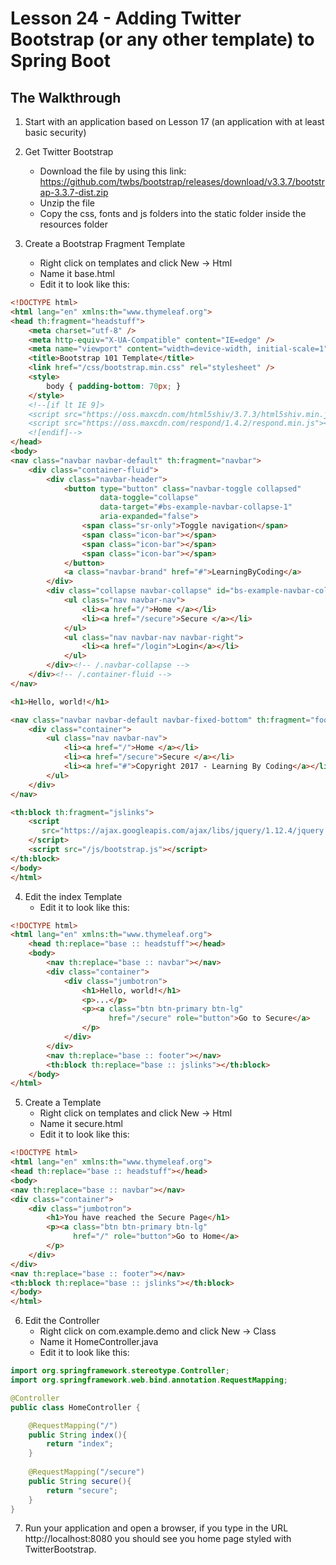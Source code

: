 # Lesson 24 - Adding Twitter Bootstrap (or any other template) to Spring Boot 
## The Walkthrough 

1. Start with an application based on Lesson 17 (an application with at least basic security) 

2. Get Twitter Bootstrap
  	* Download the file by using this link: 
  	https://github.com/twbs/bootstrap/releases/download/v3.3.7/bootstrap-3.3.7-dist.zip
  	* Unzip the file 
  	* Copy the css, fonts and js folders into the static folder inside the resources folder
  
3. Create a Bootstrap Fragment Template
  	* Right click on templates and click New -> Html 
	* Name it base.html 
	* Edit it to look like this: 
```html
<!DOCTYPE html>
<html lang="en" xmlns:th="www.thymeleaf.org">
<head th:fragment="headstuff">
    <meta charset="utf-8" />
    <meta http-equiv="X-UA-Compatible" content="IE=edge" />
    <meta name="viewport" content="width=device-width, initial-scale=1" />
    <title>Bootstrap 101 Template</title>
    <link href="/css/bootstrap.min.css" rel="stylesheet" />
    <style>
        body { padding-bottom: 70px; }
    </style>
    <!--[if lt IE 9]>
    <script src="https://oss.maxcdn.com/html5shiv/3.7.3/html5shiv.min.js"></script>
    <script src="https://oss.maxcdn.com/respond/1.4.2/respond.min.js"></script>
    <![endif]-->
</head>
<body>
<nav class="navbar navbar-default" th:fragment="navbar">
    <div class="container-fluid">
        <div class="navbar-header">
            <button type="button" class="navbar-toggle collapsed" 
                    data-toggle="collapse" 
                    data-target="#bs-example-navbar-collapse-1" 
                    aria-expanded="false">
                <span class="sr-only">Toggle navigation</span>
                <span class="icon-bar"></span>
                <span class="icon-bar"></span>
                <span class="icon-bar"></span>
            </button>
            <a class="navbar-brand" href="#">LearningByCoding</a>
        </div>
        <div class="collapse navbar-collapse" id="bs-example-navbar-collapse-1">
            <ul class="nav navbar-nav">
                <li><a href="/">Home </a></li>
                <li><a href="/secure">Secure </a></li>
            </ul>
            <ul class="nav navbar-nav navbar-right">
                <li><a href="/login">Login</a></li>
            </ul>
        </div><!-- /.navbar-collapse -->
    </div><!-- /.container-fluid -->
</nav>

<h1>Hello, world!</h1>

<nav class="navbar navbar-default navbar-fixed-bottom" th:fragment="footer">
    <div class="container">
        <ul class="nav navbar-nav">
            <li><a href="/">Home </a></li>
            <li><a href="/secure">Secure </a></li>
            <li><a href="#">Copyright 2017 - Learning By Coding</a></li>
        </ul>
    </div>
</nav>

<th:block th:fragment="jslinks">
    <script
       src="https://ajax.googleapis.com/ajax/libs/jquery/1.12.4/jquery.min.js">
    </script>
    <script src="/js/bootstrap.js"></script>
</th:block>
</body>
</html>
```

4. Edit the index Template
  	* Edit it to look like this: 
```html
<!DOCTYPE html>
<html lang="en" xmlns:th="www.thymeleaf.org">
    <head th:replace="base :: headstuff"></head>
    <body>
        <nav th:replace="base :: navbar"></nav>
        <div class="container">
            <div class="jumbotron">
                <h1>Hello, world!</h1>
                <p>...</p>
                <p><a class="btn btn-primary btn-lg"
                      href="/secure" role="button">Go to Secure</a>
                </p>
            </div>
        </div>
        <nav th:replace="base :: footer"></nav>
        <th:block th:replace="base :: jslinks"></th:block>
    </body>
</html>
```

5. Create a Template
  	* Right click on templates and click New -> Html 
	* Name it secure.html 
	* Edit it to look like this: 
```html
<!DOCTYPE html>
<html lang="en" xmlns:th="www.thymeleaf.org">
<head th:replace="base :: headstuff"></head>
<body>
<nav th:replace="base :: navbar"></nav>
<div class="container">
    <div class="jumbotron">
        <h1>You have reached the Secure Page</h1>
        <p><a class="btn btn-primary btn-lg"
              href="/" role="button">Go to Home</a>
        </p>
    </div>
</div>
<nav th:replace="base :: footer"></nav>
<th:block th:replace="base :: jslinks"></th:block>
</body>
</html>
```

6. Edit the Controller 
	* Right click on com.example.demo and click New -> Class 
	* Name it HomeController.java 
	* Edit it to look like this: 
```java
import org.springframework.stereotype.Controller;
import org.springframework.web.bind.annotation.RequestMapping;

@Controller
public class HomeController {

    @RequestMapping("/")
    public String index(){
        return "index";
    }
    
    @RequestMapping("/secure")
    public String secure(){
        return "secure";
    }
}
```

7. Run your application and open a browser, if you type in the URL 
http://localhost:8080 you should see you home page styled with TwitterBootstrap.
